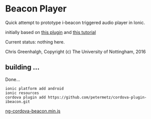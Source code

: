 # Beacon Player

Quick attempt to prototype i-beacon triggered audio player in Ionic.

initially based on [this plugin](https://github.com/petermetz/cordova-plugin-ibeacon) and [this tutorial](https://www.thepolyglotdeveloper.com/2015/09/support-ibeacons-in-your-ionic-framework-mobile-app/)

Current status: nothing here.

Chris Greenhalgh, Copyright (c) The University of Nottingham, 2016

## building ...

Done...
```
ionic platform add android
ionic resources
cordova plugin add https://github.com/petermetz/cordova-plugin-ibeacon.git
```
[ng-cordova-beacon.min.js](https://github.com/nraboy/ng-cordova-beacon/blob/master/dist/ng-cordova-beacon.min.js)


